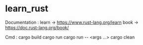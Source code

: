 # learn_rust

Documentation :
    learn -> https://www.rust-lang.org/learn
    book -> https://doc.rust-lang.org/book/

Cmd :
    cargo build
    cargo run
    cargo run -- <args ...>
    cargo clean
